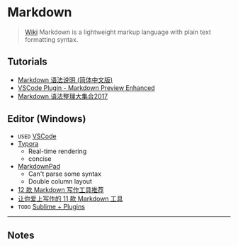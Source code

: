 # Markdown

> [Wiki](https://en.wikipedia.org/wiki/Markdown)
> Markdown is a lightweight markup language with plain text formatting syntax.

## Tutorials

- [Markdown 语法说明 (简体中文版)][1]
- [VSCode Plugin - Markdown Preview Enhanced][7]
- [Markdown 语法整理大集合2017](https://www.jianshu.com/p/b03a8d7b1719)

## Editor (Windows)

- `USED` [VSCode][VSCode]
- [Typora][2]
    - Real-time rendering
    - concise
- [MarkdownPad][3] 
    - Can't parse some syntax
    - Double column layout
- [12 款 Markdown 写作工具推荐][4]
- [让你爱上写作的 11 款 Markdown 工具][5]
- `TODO` [Sublime + Plugins][6] 

***
## Notes



[1]: http://wowubuntu.com/markdown/
[2]: https://www.typora.io/
[3]: http://markdownpad.com/
[4]: https://sspai.com/post/42126
[5]: https://www.ifanr.com/app/665209
[6]: https://blog.csdn.net/qq_20011607/article/details/81370236
[7]: https://shd101wyy.github.io/markdown-preview-enhanced/#/zh-cn/
[VSCode]: ../Code/IDE/VSCode.md